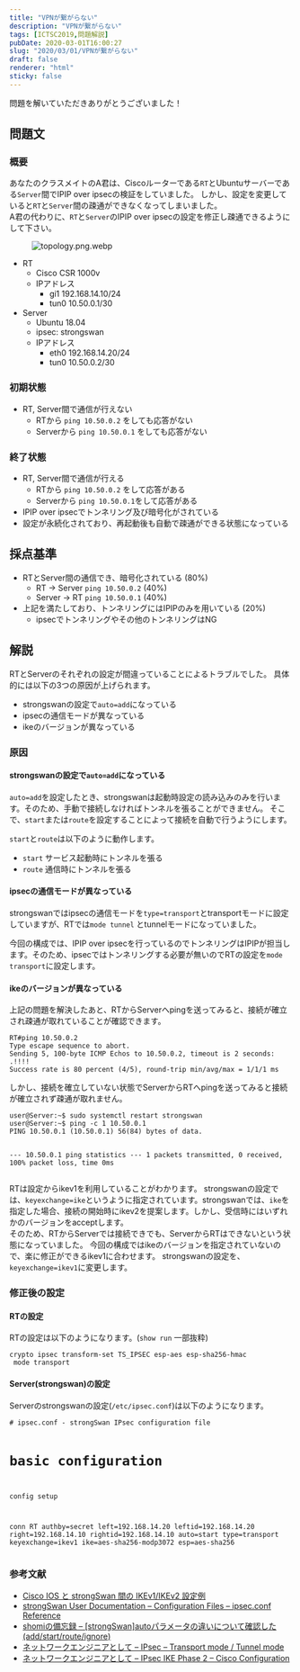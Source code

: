 ```yaml
---
title: "VPNが繋がらない"
description: "VPNが繋がらない"
tags: [ICTSC2019,問題解説]
pubDate: 2020-03-01T16:00:27
slug: "2020/03/01/VPNが繋がらない"
draft: false
renderer: "html"
sticky: false
---
```



<p>問題を解いていただきありがとうございました！</p>



<h2 id="%E5%95%8F%E9%A1%8C%E6%96%87">問題文&nbsp;<a href="https://wiki.icttoracon.net/ictsc2019/problems/inagaki:strongswan/blog/#%E5%95%8F%E9%A1%8C%E6%96%87"></a>&nbsp;</h2>



<h3 id="%E6%A6%82%E8%A6%81">概要&nbsp;<a href="https://wiki.icttoracon.net/ictsc2019/problems/inagaki:strongswan/blog/#%E6%A6%82%E8%A6%81"></a>&nbsp;</h3>



<p>あなたのクラスメイトのA君は、Ciscoルーターである<code>RT</code>とUbuntuサーバーである<code>Server</code>間でIPIP over ipsecの検証をしていました。 しかし、設定を変更していると<code>RT</code>と<code>Server</code>間の疎通ができなくなってしまいました。<br>A君の代わりに、<code>RT</code>と<code>Server</code>のIPIP over ipsecの設定を修正し疎通できるようにして下さい。</p>



<figure class="wp-block-image"><img decoding="async" src="https://wiki.icttoracon.net/attachment/5e4aa98f2f8d9c005abff757" alt="topology.png.webp"/></figure>



<ul><li>RT<ul><li>Cisco CSR 1000v</li><li>IPアドレス<ul><li>gi1 192.168.14.10/24</li><li>tun0 10.50.0.1/30</li></ul></li></ul></li><li>Server<ul><li>Ubuntu 18.04</li><li>ipsec: strongswan</li><li>IPアドレス<ul><li>eth0 192.168.14.20/24</li><li>tun0 10.50.0.2/30</li></ul></li></ul></li></ul>



<h3 id="%E5%88%9D%E6%9C%9F%E7%8A%B6%E6%85%8B">初期状態&nbsp;<a href="https://wiki.icttoracon.net/ictsc2019/problems/inagaki:strongswan/blog/#%E5%88%9D%E6%9C%9F%E7%8A%B6%E6%85%8B"></a>&nbsp;</h3>



<ul><li>RT, Server間で通信が行えない<ul><li>RTから&nbsp;<code>ping 10.50.0.2</code>&nbsp;をしても応答がない</li><li>Serverから&nbsp;<code>ping 10.50.0.1</code>&nbsp;をしても応答がない</li></ul></li></ul>



<h3 id="%E7%B5%82%E4%BA%86%E7%8A%B6%E6%85%8B">終了状態&nbsp;<a href="https://wiki.icttoracon.net/ictsc2019/problems/inagaki:strongswan/blog/#%E7%B5%82%E4%BA%86%E7%8A%B6%E6%85%8B"></a>&nbsp;</h3>



<ul><li>RT, Server間で通信が行える<ul><li>RTから&nbsp;<code>ping 10.50.0.2</code>&nbsp;をして応答がある</li><li>Serverから&nbsp;<code>ping 10.50.0.1</code>をして応答がある</li></ul></li><li>IPIP over ipsecでトンネリング及び暗号化がされている</li><li>設定が永続化されており、再起動後も自動で疎通ができる状態になっている</li></ul>



<h2 id="%E6%8E%A1%E7%82%B9%E5%9F%BA%E6%BA%96">採点基準&nbsp;<a href="https://wiki.icttoracon.net/ictsc2019/problems/inagaki:strongswan/blog/#%E6%8E%A1%E7%82%B9%E5%9F%BA%E6%BA%96"></a>&nbsp;</h2>



<ul><li>RTとServer間の通信でき、暗号化されている (80%)<ul><li>RT -&gt; Server&nbsp;<code>ping 10.50.0.2</code>&nbsp;(40%)</li><li>Server -&gt; RT&nbsp;<code>ping 10.50.0.1</code>&nbsp;(40%)</li></ul></li><li>上記を満たしており、トンネリングにはIPIPのみを用いている (20%)<ul><li>ipsecでトンネリングやその他のトンネリングはNG</li></ul></li></ul>



<h2 id="%E8%A7%A3%E8%AA%AC">解説&nbsp;<a href="https://wiki.icttoracon.net/ictsc2019/problems/inagaki:strongswan/blog/#%E8%A7%A3%E8%AA%AC"></a>&nbsp;</h2>



<p>RTとServerのそれぞれの設定が間違っていることによるトラブルでした。 具体的には以下の3つの原因が上げられます。</p>



<ul><li>strongswanの設定で<code>auto=add</code>になっている</li><li>ipsecの通信モードが異なっている</li><li>ikeのバージョンが異なっている</li></ul>



<h3 id="%E5%8E%9F%E5%9B%A0">原因&nbsp;<a href="https://wiki.icttoracon.net/ictsc2019/problems/inagaki:strongswan/blog/#%E5%8E%9F%E5%9B%A0"></a>&nbsp;</h3>



<h4 id="strongswan%E3%81%AE%E8%A8%AD%E5%AE%9A%E3%81%A7auto%3Dadd%E3%81%AB%E3%81%AA%E3%81%A3%E3%81%A6%E3%81%84%E3%82%8B">strongswanの設定で<code>auto=add</code>になっている&nbsp;<a href="https://wiki.icttoracon.net/ictsc2019/problems/inagaki:strongswan/blog/#strongswan%E3%81%AE%E8%A8%AD%E5%AE%9A%E3%81%A7auto%3Dadd%E3%81%AB%E3%81%AA%E3%81%A3%E3%81%A6%E3%81%84%E3%82%8B"></a>&nbsp;</h4>



<p><code>auto=add</code>を設定したとき、strongswanは起動時設定の読み込みのみを行います。そのため、手動で接続しなければトンネルを張ることができません。 そこで、<code>start</code>または<code>route</code>を設定することによって接続を自動で行うようにします。</p>



<p><code>start</code>と<code>route</code>は以下のように動作します。</p>



<ul><li><code>start</code>&nbsp;サービス起動時にトンネルを張る</li><li><code>route</code>&nbsp;通信時にトンネルを張る</li></ul>



<h4 id="ipsec%E3%81%AE%E9%80%9A%E4%BF%A1%E3%83%A2%E3%83%BC%E3%83%89%E3%81%8C%E7%95%B0%E3%81%AA%E3%81%A3%E3%81%A6%E3%81%84%E3%82%8B">ipsecの通信モードが異なっている&nbsp;<a href="https://wiki.icttoracon.net/ictsc2019/problems/inagaki:strongswan/blog/#ipsec%E3%81%AE%E9%80%9A%E4%BF%A1%E3%83%A2%E3%83%BC%E3%83%89%E3%81%8C%E7%95%B0%E3%81%AA%E3%81%A3%E3%81%A6%E3%81%84%E3%82%8B"></a>&nbsp;</h4>



<p>strongswanではipsecの通信モードを<code>type=transport</code>とtransportモードに設定していますが、RTでは<code>mode tunnel</code>&nbsp;とtunnelモードになっていました。</p>



<p>今回の構成では、IPIP over ipsecを行っているのでトンネリングはIPIPが担当します。そのため、ipsecではトンネリングする必要が無いのでRTの設定を<code>mode transport</code>に設定します。</p>



<h4 id="ike%E3%81%AE%E3%83%90%E3%83%BC%E3%82%B8%E3%83%A7%E3%83%B3%E3%81%8C%E7%95%B0%E3%81%AA%E3%81%A3%E3%81%A6%E3%81%84%E3%82%8B">ikeのバージョンが異なっている&nbsp;<a href="https://wiki.icttoracon.net/ictsc2019/problems/inagaki:strongswan/blog/#ike%E3%81%AE%E3%83%90%E3%83%BC%E3%82%B8%E3%83%A7%E3%83%B3%E3%81%8C%E7%95%B0%E3%81%AA%E3%81%A3%E3%81%A6%E3%81%84%E3%82%8B"></a>&nbsp;</h4>



<p>上記の問題を解決したあと、RTからServerへpingを送ってみると、接続が確立され疎通が取れていることが確認できます。</p>


<div class="wp-block-syntaxhighlighter-code "><pre><code>RT#ping 10.50.0.2
Type escape sequence to abort.
Sending 5, 100-byte ICMP Echos to 10.50.0.2, timeout is 2 seconds:
.!!!!
Success rate is 80 percent (4/5), round-trip min/avg/max = 1/1/1 ms
</code></pre></div>


<p>しかし、接続を確立していない状態でServerからRTへpingを送ってみると接続が確立されず疎通が取れません。</p>


<div class="wp-block-syntaxhighlighter-code "><pre><code>user@Server:~$ sudo systemctl restart strongswan
user@Server:~$ ping -c 1 10.50.0.1
PING 10.50.0.1 (10.50.0.1) 56(84) bytes of data.

--- 10.50.0.1 ping statistics ---
1 packets transmitted, 0 received, 100% packet loss, time 0ms
</code></pre></div>


<p>RTは設定からikev1を利用していることがわかります。 strongswanの設定では、<code>keyexchange=ike</code>というように指定されています。strongswanでは、<code>ike</code>を指定した場合、接続の開始時にikev2を提案します。しかし、受信時にはいずれかのバージョンをacceptします。<br>そのため、RTからServerでは接続できでも、ServerからRTはできないという状態になっていました。 今回の構成ではikeのバージョンを指定されていないので、楽に修正ができるikev1に合わせます。 strongswanの設定を、<code>keyexchange=ikev1</code>に変更します。</p>



<h3 id="%E4%BF%AE%E6%AD%A3%E5%BE%8C%E3%81%AE%E8%A8%AD%E5%AE%9A">修正後の設定&nbsp;<a href="https://wiki.icttoracon.net/ictsc2019/problems/inagaki:strongswan/blog/#%E4%BF%AE%E6%AD%A3%E5%BE%8C%E3%81%AE%E8%A8%AD%E5%AE%9A"></a>&nbsp;</h3>



<h4 id="RT%E3%81%AE%E8%A8%AD%E5%AE%9A">RTの設定&nbsp;<a href="https://wiki.icttoracon.net/ictsc2019/problems/inagaki:strongswan/blog/#RT%E3%81%AE%E8%A8%AD%E5%AE%9A"></a>&nbsp;</h4>



<p>RTの設定は以下のようになります。(<code>show run</code>&nbsp;一部抜粋)</p>


<div class="wp-block-syntaxhighlighter-code "><pre><code>crypto ipsec transform-set TS_IPSEC esp-aes esp-sha256-hmac 
 mode transport
</code></pre></div>


<h4 id="Server(strongswan)%E3%81%AE%E8%A8%AD%E5%AE%9A">Server(strongswan)の設定&nbsp;<a href="https://wiki.icttoracon.net/ictsc2019/problems/inagaki:strongswan/blog/#Server(strongswan)%E3%81%AE%E8%A8%AD%E5%AE%9A"></a>&nbsp;</h4>



<p>Serverのstrongswanの設定(<code>/etc/ipsec.conf</code>)は以下のようになります。</p>


<div class="wp-block-syntaxhighlighter-code "><pre><code># ipsec.conf - strongSwan IPsec configuration file

# basic configuration

config setup
	
conn RT
	authby=secret
	left=192.168.14.20
	leftid=192.168.14.20
	right=192.168.14.10
	rightid=192.168.14.10
	auto=start
	type=transport
	keyexchange=ikev1
	ike=aes-sha256-modp3072
	esp=aes-sha256
</code></pre></div>


<h3 id="%E5%8F%82%E8%80%83%E6%96%87%E7%8C%AE">参考文献&nbsp;<a href="https://wiki.icttoracon.net/ictsc2019/problems/inagaki:strongswan/blog/#%E5%8F%82%E8%80%83%E6%96%87%E7%8C%AE"></a>&nbsp;</h3>



<ul><li><a href="https://www.cisco.com/c/ja_jp/support/docs/ip/internet-key-exchange-ike/117258-config-l2l.html">Cisco IOS と strongSwan 間の IKEv1/IKEv2 設定例</a></li><li><a href="https://wiki.strongswan.org/projects/strongswan/wiki/ConnSection">strongSwan User Documentation &#8211; Configuration Files &#8211; ipsec.conf Reference</a></li><li><a href="http://shomi3023.com/2018/03/26/post-1654/">shomiの備忘録 &#8211; [strongSwan]autoパラメータの違いについて確認した(add/start/route/ignore)</a></li><li><a href="https://www.infraexpert.com/study/ipsec6.html">ネットワークエンジニアとして &#8211; IPsec &#8211; Transport mode / Tunnel mode</a></li><li><a href="https://www.infraexpert.com/study/ipsec11.html">ネットワークエンジニアとして &#8211; IPsec IKE Phase 2 &#8211; Cisco Configuration</a></li></ul>
